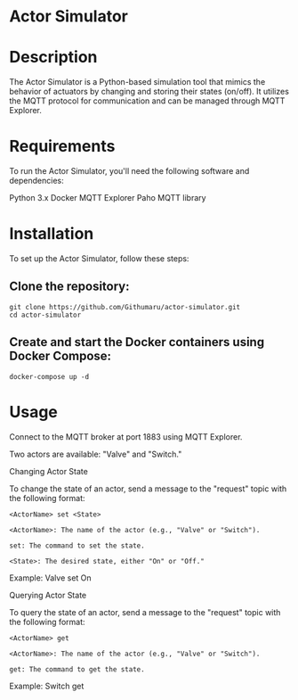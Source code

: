 # Actor Simulator

# Description
The Actor Simulator is a Python-based simulation tool that mimics the behavior of actuators by changing and storing their states (on/off). It utilizes the MQTT protocol for communication and can be managed through MQTT Explorer.

# Requirements
To run the Actor Simulator, you'll need the following software and dependencies:

Python 3.x
Docker
MQTT Explorer
Paho MQTT library

# Installation
To set up the Actor Simulator, follow these steps:

## Clone the repository:
```
git clone https://github.com/Githumaru/actor-simulator.git
cd actor-simulator
```

## Create and start the Docker containers using Docker Compose:
```
docker-compose up -d
```

# Usage
Connect to the MQTT broker at port 1883 using MQTT Explorer.

Two actors are available: "Valve" and "Switch."

Changing Actor State

To change the state of an actor, send a message to the "request" topic with the following format:

```
<ActorName> set <State>
```

```
<ActorName>: The name of the actor (e.g., "Valve" or "Switch").
```

```
set: The command to set the state.
```

```
<State>: The desired state, either "On" or "Off."
```

Example:
Valve set On

Querying Actor State

To query the state of an actor, send a message to the "request" topic with the following format:

```
<ActorName> get
```

```
<ActorName>: The name of the actor (e.g., "Valve" or "Switch").
```

```
get: The command to get the state.
```

Example:
Switch get
